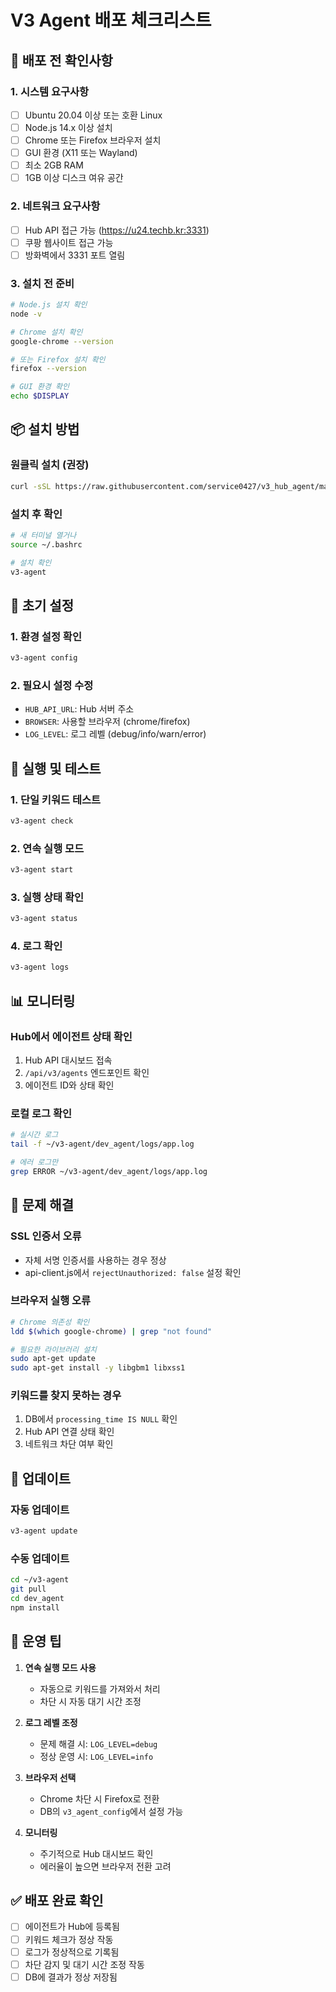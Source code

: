 # V3 Agent 배포 체크리스트

## 🚀 배포 전 확인사항

### 1. 시스템 요구사항
- [ ] Ubuntu 20.04 이상 또는 호환 Linux
- [ ] Node.js 14.x 이상 설치
- [ ] Chrome 또는 Firefox 브라우저 설치
- [ ] GUI 환경 (X11 또는 Wayland)
- [ ] 최소 2GB RAM
- [ ] 1GB 이상 디스크 여유 공간

### 2. 네트워크 요구사항
- [ ] Hub API 접근 가능 (https://u24.techb.kr:3331)
- [ ] 쿠팡 웹사이트 접근 가능
- [ ] 방화벽에서 3331 포트 열림

### 3. 설치 전 준비
```bash
# Node.js 설치 확인
node -v

# Chrome 설치 확인
google-chrome --version

# 또는 Firefox 설치 확인
firefox --version

# GUI 환경 확인
echo $DISPLAY
```

## 📦 설치 방법

### 원클릭 설치 (권장)
```bash
curl -sSL https://raw.githubusercontent.com/service0427/v3_hub_agent/main/dev_agent/install.sh | bash
```

### 설치 후 확인
```bash
# 새 터미널 열거나
source ~/.bashrc

# 설치 확인
v3-agent
```

## 🔧 초기 설정

### 1. 환경 설정 확인
```bash
v3-agent config
```

### 2. 필요시 설정 수정
- `HUB_API_URL`: Hub 서버 주소
- `BROWSER`: 사용할 브라우저 (chrome/firefox)
- `LOG_LEVEL`: 로그 레벨 (debug/info/warn/error)

## 🏃 실행 및 테스트

### 1. 단일 키워드 테스트
```bash
v3-agent check
```

### 2. 연속 실행 모드
```bash
v3-agent start
```

### 3. 실행 상태 확인
```bash
v3-agent status
```

### 4. 로그 확인
```bash
v3-agent logs
```

## 📊 모니터링

### Hub에서 에이전트 상태 확인
1. Hub API 대시보드 접속
2. `/api/v3/agents` 엔드포인트 확인
3. 에이전트 ID와 상태 확인

### 로컬 로그 확인
```bash
# 실시간 로그
tail -f ~/v3-agent/dev_agent/logs/app.log

# 에러 로그만
grep ERROR ~/v3-agent/dev_agent/logs/app.log
```

## 🚨 문제 해결

### SSL 인증서 오류
- 자체 서명 인증서를 사용하는 경우 정상
- api-client.js에서 `rejectUnauthorized: false` 설정 확인

### 브라우저 실행 오류
```bash
# Chrome 의존성 확인
ldd $(which google-chrome) | grep "not found"

# 필요한 라이브러리 설치
sudo apt-get update
sudo apt-get install -y libgbm1 libxss1
```

### 키워드를 찾지 못하는 경우
1. DB에서 `processing_time IS NULL` 확인
2. Hub API 연결 상태 확인
3. 네트워크 차단 여부 확인

## 🔄 업데이트

### 자동 업데이트
```bash
v3-agent update
```

### 수동 업데이트
```bash
cd ~/v3-agent
git pull
cd dev_agent
npm install
```

## 📝 운영 팁

1. **연속 실행 모드 사용**
   - 자동으로 키워드를 가져와서 처리
   - 차단 시 자동 대기 시간 조정

2. **로그 레벨 조정**
   - 문제 해결 시: `LOG_LEVEL=debug`
   - 정상 운영 시: `LOG_LEVEL=info`

3. **브라우저 선택**
   - Chrome 차단 시 Firefox로 전환
   - DB의 `v3_agent_config`에서 설정 가능

4. **모니터링**
   - 주기적으로 Hub 대시보드 확인
   - 에러율이 높으면 브라우저 전환 고려

## ✅ 배포 완료 확인

- [ ] 에이전트가 Hub에 등록됨
- [ ] 키워드 체크가 정상 작동
- [ ] 로그가 정상적으로 기록됨
- [ ] 차단 감지 및 대기 시간 조정 작동
- [ ] DB에 결과가 정상 저장됨